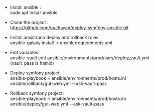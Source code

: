 - Install ansible :<br>
sudo apt install ansible

- Clone the project :<br>
https://github.com/ouchayan/deploy-symfony-ansible.git

- Install ansistrano deploy and rollback roles: <br>
ansible-galaxy install -r ansible/requirements.yml

- Edit variables:<br>
ansible-vault edit ansible/environments/prod/vars/deploy_vault.yml (vault_pass is hamid)

- Deploy symfony project:<br>
ansible-playbook -i ansible/environments/prod/hosts.ini ansible/rollback/gut-web.yml  --ask-vault-pass

- Rollback symfony project:<br>
ansible-playbook -i ansible/environments/prod/hosts.ini ansible/deploy/gut-web.yml  --ask-vault-pass
